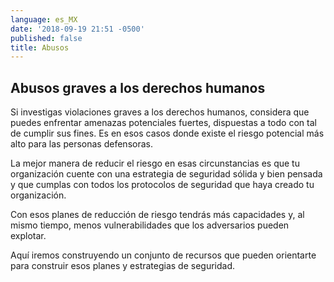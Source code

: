```yaml
---
language: es_MX
date: '2018-09-19 21:51 -0500'
published: false
title: Abusos
---
```

## Abusos graves a los derechos humanos

Si investigas violaciones graves a los derechos humanos, considera que puedes enfrentar amenazas potenciales fuertes, dispuestas a todo con tal de cumplir sus fines. Es en esos casos donde existe el riesgo potencial más alto para las personas defensoras.


La mejor manera de reducir el riesgo en esas circunstancias es que tu organización cuente con una estrategia de seguridad sólida y bien pensada y que cumplas con todos los protocolos de seguridad que haya creado tu organización.

Con esos planes de reducción de riesgo tendrás más capacidades y, al mismo tiempo, menos vulnerabilidades que los adversarios pueden explotar.

Aquí iremos construyendo un conjunto de recursos que pueden orientarte para construir esos planes y estrategias de seguridad.
